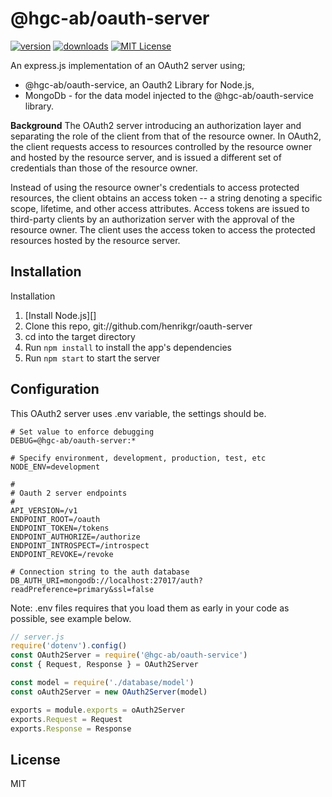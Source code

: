 # @hgc-ab/oauth-server

[![version](https://img.shields.io/npm/v/@hgc-ab/oauth-server.svg?style=flat-square)](http://npm.im/@hgc-ab/oauth-server)
[![downloads](https://img.shields.io/npm/dm/@hgc-ab/oauth-server.svg?style=flat-square)](http://npm-stat.com/charts.html?package=@hgc-ab/oauth-server&from=2020-01-22)
[![MIT License](https://img.shields.io/npm/l/@hgc-ab/oauth-server.svg?style=flat-square)](http://opensource.org/licenses/MIT)

An express.js implementation of an OAuth2 server using;

- @hgc-ab/oauth-service, an Oauth2 Library for Node.js,
- MongoDb - for the data model injected to the @hgc-ab/oauth-service library.

**Background**
The OAuth2 server introducing an authorization layer and separating the role of the client from that of the resource
owner.  In OAuth2, the client requests access to resources controlled by the resource owner and hosted by the resource server, 
and is issued a different set of credentials than those of the resource owner.

Instead of using the resource owner's credentials to access protected resources, the client obtains an access token -- a string denoting a
specific scope, lifetime, and other access attributes.  Access tokens are issued to third-party clients by an authorization server with the
approval of the resource owner.  The client uses the access token to access the protected resources hosted by the resource server.

## Installation

Installation

1. [Install Node.js][]
2. Clone this repo, git://github.com/henrikgr/oauth-server
3. cd into the target directory
4. Run `npm install` to install the app's dependencies
5. Run `npm start` to start the server

## Configuration

This OAuth2 server uses .env variable, the settings should be.

```shell script
# Set value to enforce debugging
DEBUG=@hgc-ab/oauth-server:*

# Specify environment, development, production, test, etc
NODE_ENV=development

#
# Oauth 2 server endpoints
#
API_VERSION=/v1
ENDPOINT_ROOT=/oauth
ENDPOINT_TOKEN=/tokens
ENDPOINT_AUTHORIZE=/authorize
ENDPOINT_INTROSPECT=/introspect
ENDPOINT_REVOKE=/revoke

# Connection string to the auth database
DB_AUTH_URI=mongodb://localhost:27017/auth?readPreference=primary&ssl=false

```

Note: .env files requires that you load them as early in your code as possible, see example below.

```javascript
// server.js
require('dotenv').config()
const OAuth2Server = require('@hgc-ab/oauth-service')
const { Request, Response } = OAuth2Server

const model = require('./database/model')
const oAuth2Server = new OAuth2Server(model)

exports = module.exports = oAuth2Server
exports.Request = Request
exports.Response = Response
```

## License

MIT
